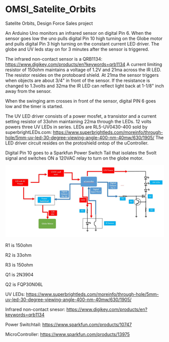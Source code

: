 # OMSI_Satelite_Orbits
Satelite Orbits, Design Force Sales project

An Arduino Uno monitors an infrared sensor on digital Pin 6.  When the sensor goes low the uno pulls digital Pin 10 high turning on the Globe motor and
pulls digital Pin 3 high turning on the constant current LED driver.  The globe and UV leds stay on for 3 minutes after the sensor is triggered.

The infrared non-contact sensor is a QRB1134: https://www.digikey.com/products/en?keywords=qrb1134
A current limiting resistor of 150ohm maintains a voltage of 1.2V and 21ma across the IR LED.  The resistor resides on the protoboard shield. At 21ma the sensor triggers when objects are about 3/4" in front of the sensor. If the resistance is changed to 1.3volts and 32ma the IR LED can reflect light back at 1-1/8" inch away from the sensor.

When the swinging arm crosses in front of the sensor, digital PIN 6 goes low and the timer is started.

The UV LED driver consists of a power mosfet, a transistor and a current setting resistor of 33ohm maintaining 22ma through the LEDs. 12 volts powers three UV LEDs in series. 
LEDs are RL5-UV0430-400 sold by superbrightLEDs.com: https://www.superbrightleds.com/moreinfo/through-hole/5mm-uv-led-30-degree-viewing-angle-400-nm-40mw/630/1905/
The LED driver circuit resides on the protoshield ontop of the uController.

Digital Pin 10 goes to a Sparkfun Power Switch Tail that isolates the 5volt signal and switches ON a 120VAC relay to turn on the globe motor.

![alt text](https://github.com/hydronics2/OMSI_Satelite_Orbits/blob/master/block_diagram.JPG)

R1 is 150ohm

R2 is 33ohm

R3 is 150ohm

Q1 is 2N3904

Q2 is FQP30N06L


UV LEDs: https://www.superbrightleds.com/moreinfo/through-hole/5mm-uv-led-30-degree-viewing-angle-400-nm-40mw/630/1905/

Infrared non-contact snesor: https://www.digikey.com/products/en?keywords=qrb1134

Power Switchtail: https://www.sparkfun.com/products/10747

MicroController: https://www.sparkfun.com/products/13975


